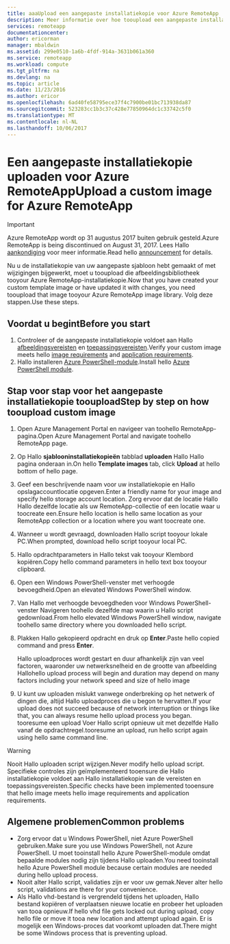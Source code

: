 ```yaml
---
title: aaaUpload een aangepaste installatiekopie voor Azure RemoteApp | Microsoft Docs
description: Meer informatie over hoe tooupload een aangepaste installatiekopie voor Azure RemoteApp
services: remoteapp
documentationcenter: 
author: ericorman
manager: mbaldwin
ms.assetid: 299e0510-1a6b-4fdf-914a-3631b061a360
ms.service: remoteapp
ms.workload: compute
ms.tgt_pltfrm: na
ms.devlang: na
ms.topic: article
ms.date: 11/23/2016
ms.author: ericor
ms.openlocfilehash: 6ad40fe58795ece37f4c7900be01bc713938da87
ms.sourcegitcommit: 523283cc1b3c37c428e77850964dc1c33742c5f0
ms.translationtype: MT
ms.contentlocale: nl-NL
ms.lasthandoff: 10/06/2017
---
```

# <a name="upload-a-custom-image-for-azure-remoteapp"></a><span data-ttu-id="9f4da-103">Een aangepaste installatiekopie uploaden voor Azure RemoteApp</span><span class="sxs-lookup"><span data-stu-id="9f4da-103">Upload a custom image for Azure RemoteApp</span></span>
> [!IMPORTANT]
> <span data-ttu-id="9f4da-104">Azure RemoteApp wordt op 31 augustus 2017 buiten gebruik gesteld.</span><span class="sxs-lookup"><span data-stu-id="9f4da-104">Azure RemoteApp is being discontinued on August 31, 2017.</span></span> <span data-ttu-id="9f4da-105">Lees Hallo [aankondiging](https://go.microsoft.com/fwlink/?linkid=821148) voor meer informatie.</span><span class="sxs-lookup"><span data-stu-id="9f4da-105">Read hello [announcement](https://go.microsoft.com/fwlink/?linkid=821148) for details.</span></span>
> 
> 

<span data-ttu-id="9f4da-106">Nu u de installatiekopie van uw aangepaste sjabloon hebt gemaakt of met wijzigingen bijgewerkt, moet u tooupload die afbeeldingsbibliotheek tooyour Azure RemoteApp-installatiekopie.</span><span class="sxs-lookup"><span data-stu-id="9f4da-106">Now that you have created your custom template image or have updated it with changes, you need tooupload that image tooyour Azure RemoteApp image library.</span></span> <span data-ttu-id="9f4da-107">Volg deze stappen.</span><span class="sxs-lookup"><span data-stu-id="9f4da-107">Use these steps.</span></span>

## <a name="before-you-start"></a><span data-ttu-id="9f4da-108">Voordat u begint</span><span class="sxs-lookup"><span data-stu-id="9f4da-108">Before you start</span></span>
1. <span data-ttu-id="9f4da-109">Controleer of de aangepaste installatiekopie voldoet aan Hallo [afbeeldingsvereisten](remoteapp-imagereqs.md) en [toepassingsvereisten](remoteapp-appreqs.md).</span><span class="sxs-lookup"><span data-stu-id="9f4da-109">Verify your custom image meets hello [image requirements](remoteapp-imagereqs.md) and [application requirements](remoteapp-appreqs.md).</span></span>
2. <span data-ttu-id="9f4da-110">Hallo installeren [Azure PowerShell-module](/powershell/azure/overview).</span><span class="sxs-lookup"><span data-stu-id="9f4da-110">Install hello [Azure PowerShell module](/powershell/azure/overview).</span></span>

## <a name="step-by-step-on-how-tooupload-custom-image"></a><span data-ttu-id="9f4da-111">Stap voor stap voor het aangepaste installatiekopie tooupload</span><span class="sxs-lookup"><span data-stu-id="9f4da-111">Step by step on how tooupload custom image</span></span>
1. <span data-ttu-id="9f4da-112">Open Azure Management Portal en navigeer van toohello RemoteApp-pagina.</span><span class="sxs-lookup"><span data-stu-id="9f4da-112">Open Azure Management Portal and navigate toohello RemoteApp page.</span></span>
2. <span data-ttu-id="9f4da-113">Op Hallo **sjablooninstallatiekopieën** tabblad **uploaden** Hallo Hallo pagina onderaan in.</span><span class="sxs-lookup"><span data-stu-id="9f4da-113">On hello **Template images** tab, click **Upload** at hello bottom of hello page.</span></span>
3. <span data-ttu-id="9f4da-114">Geef een beschrijvende naam voor uw installatiekopie en Hallo opslagaccountlocatie opgeven.</span><span class="sxs-lookup"><span data-stu-id="9f4da-114">Enter a friendly name for your image and specify hello storage account location.</span></span> <span data-ttu-id="9f4da-115">Zorg ervoor dat de locatie Hallo Hallo dezelfde locatie als uw RemoteApp-collectie of een locatie waar u toocreate een.</span><span class="sxs-lookup"><span data-stu-id="9f4da-115">Ensure hello location is hello same location as your RemoteApp collection or a location where you want toocreate one.</span></span>
4. <span data-ttu-id="9f4da-116">Wanneer u wordt gevraagd, downloaden Hallo script tooyour lokale PC.</span><span class="sxs-lookup"><span data-stu-id="9f4da-116">When prompted, download hello script tooyour local PC.</span></span>
5. <span data-ttu-id="9f4da-117">Hallo opdrachtparameters in Hallo tekst vak tooyour Klembord kopiëren.</span><span class="sxs-lookup"><span data-stu-id="9f4da-117">Copy hello command parameters in hello text box tooyour clipboard.</span></span>
6. <span data-ttu-id="9f4da-118">Open een Windows PowerShell-venster met verhoogde bevoegdheid.</span><span class="sxs-lookup"><span data-stu-id="9f4da-118">Open an elevated Windows PowerShell window.</span></span>
7. <span data-ttu-id="9f4da-119">Van Hallo met verhoogde bevoegdheden voor Windows PowerShell-venster Navigeren toohello dezelfde map waarin u Hallo script gedownload.</span><span class="sxs-lookup"><span data-stu-id="9f4da-119">From hello elevated Windows PowerShell window, navigate toohello same directory where you downloaded hello script.</span></span>
8. <span data-ttu-id="9f4da-120">Plakken Hallo gekopieerd opdracht en druk op **Enter**.</span><span class="sxs-lookup"><span data-stu-id="9f4da-120">Paste hello copied command and press **Enter**.</span></span>
   
   <span data-ttu-id="9f4da-121">Hallo uploadproces wordt gestart en duur afhankelijk zijn van veel factoren, waaronder uw netwerksnelheid en de grootte van afbeelding Hallo</span><span class="sxs-lookup"><span data-stu-id="9f4da-121">hello upload process will begin and duration may depend on many factors including your network speed and size of hello image</span></span>
9. <span data-ttu-id="9f4da-122">U kunt uw uploaden mislukt vanwege onderbreking op het netwerk of dingen die, altijd Hallo uploadproces die u begon te hervatten.</span><span class="sxs-lookup"><span data-stu-id="9f4da-122">If your upload does not succeed because of network interruption or things like that, you can always resume hello upload process you began.</span></span> <span data-ttu-id="9f4da-123">tooresume een upload Voer Hallo script opnieuw uit met dezelfde Hallo vanaf de opdrachtregel.</span><span class="sxs-lookup"><span data-stu-id="9f4da-123">tooresume an upload, run hello script again using hello same command line.</span></span>

> [!WARNING]
> <span data-ttu-id="9f4da-124">Nooit Hallo uploaden script wijzigen.</span><span class="sxs-lookup"><span data-stu-id="9f4da-124">Never modify hello upload script.</span></span> <span data-ttu-id="9f4da-125">Specifieke controles zijn geïmplementeerd tooensure die Hallo installatiekopie voldoet aan Hallo installatiekopie van de vereisten en toepassingsvereisten.</span><span class="sxs-lookup"><span data-stu-id="9f4da-125">Specific checks have been implemented tooensure that hello image meets hello image requirements and application requirements.</span></span>
> 
> 

## <a name="common-problems"></a><span data-ttu-id="9f4da-126">Algemene problemen</span><span class="sxs-lookup"><span data-stu-id="9f4da-126">Common problems</span></span>
* <span data-ttu-id="9f4da-127">Zorg ervoor dat u Windows PowerShell, niet Azure PowerShell gebruiken.</span><span class="sxs-lookup"><span data-stu-id="9f4da-127">Make sure you use Windows PowerShell, not Azure PowerShell.</span></span> <span data-ttu-id="9f4da-128">U moet tooinstall hello Azure PowerShell-module omdat bepaalde modules nodig zijn tijdens Hallo uploaden.</span><span class="sxs-lookup"><span data-stu-id="9f4da-128">You need tooinstall hello Azure PowerShell module because certain modules are needed during hello upload process.</span></span>
* <span data-ttu-id="9f4da-129">Nooit alter Hallo script, validaties zijn er voor uw gemak.</span><span class="sxs-lookup"><span data-stu-id="9f4da-129">Never alter hello script, validations are there for your convenience.</span></span>
* <span data-ttu-id="9f4da-130">Als Hallo vhd-bestand is vergrendeld tijdens het uploaden, Hallo bestand kopiëren of verplaatsen nieuwe locatie en probeer het uploaden van tooa opnieuw.</span><span class="sxs-lookup"><span data-stu-id="9f4da-130">If hello vhd file gets locked out during upload, copy hello file or move it tooa new location and attempt upload again.</span></span> <span data-ttu-id="9f4da-131">Er is mogelijk een Windows-proces dat voorkomt uploaden dat.</span><span class="sxs-lookup"><span data-stu-id="9f4da-131">There might be some Windows process that is preventing upload.</span></span>  

